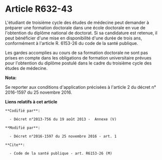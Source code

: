 # Article R632-43

L'étudiant de troisième cycle des études de médecine peut demander à préparer une formation doctorale dans une école
doctorale en vue de l'obtention du diplôme national de doctorat. Si sa candidature est retenue, il peut bénéficier d'une mise
en disponibilité d'une durée de trois ans, conformément à l'article R. 6153-26 du code de la santé publique. 

Les gardes accomplies au cours de sa formation doctorale ne sont pas prises en compte dans les obligations de formation
universitaire prévues pour l'obtention du diplôme postulé dans le cadre du troisième cycle des études de médecine.

**Nota:**

Se reporter aux conditions d'application précisées à l'article 2 du décret n° 2016-1597 du 25 novembre 2016.

**Liens relatifs à cet article**

	**Codifié par**:

	  - Décret n°2013-756 du 19 août 2013 -  Annexe (V)

	**Modifié par**:

	  - Décret n°2016-1597 du 25 novembre 2016 - art. 1

	**Cite**:

	  - Code de la santé publique - art. R6153-26 (M)
